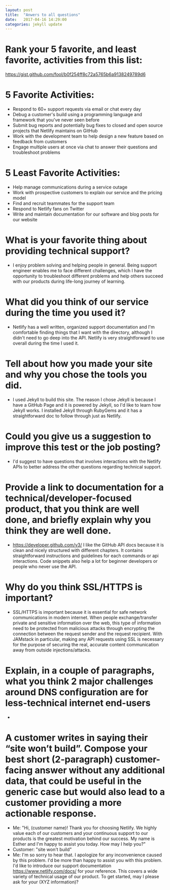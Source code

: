 ```yaml
---
layout: post
title:  "Anwers to all questions"
date:   2017-04-16 14:29:00
categories: jekyll update
---
```

# Rank your 5 favorite, and least favorite, activities from this list:
https://gist.github.com/fool/b0f254ff8c72a5765b6a9138249789d6

# 5 Favorite Activities:

* Respond to 60+ support requests via email or chat every day
* Debug a customer's build using a programming language and framework that you've never seen before
* Submit bug reports and potentially bug fixes to closed and open source projects that Netlify maintains on GitHub
* Work with the development team to help design a new feature based on feedback from customers
* Engage multiple users at once via chat to answer their questions and troubleshoot problems


# 5 Least Favorite Activities:

* Help manage communications during a service outage
* Work with prospective customers to explain our service and the pricing model
* Find and recruit teammates for the support team
* Respond to Netlify fans on Twitter
* Write and maintain documentation for our software and blog posts for our website


# What is your favorite thing about providing technical support?

- I enjoy problem solving and helping people in general. Being support engineer enables me to face different challenges, which I have the opportunity to troubleshoot different problems and help others succeed with our products during life-long journey of learning.

# What did you think of our service during the time you used it?

- Netlify has a well written, organized support documentation and I'm comfortable finding
things that I want with the directory, although I didn't need to go deep into the API. Netlify is very straightforward to use overall during the time I used it.

# Tell about how you made your site and why you chose the tools you did.

- I used Jekyll to build this site. The reason I chose Jekyll is because I have a GitHub Page and it is powered by Jekyll, so I'd like to learn how Jekyll works. I installed Jekyll through RubyGems and it has a straightforward doc to follow through just as Netlify.

# Could you give us a suggestion to improve this test or the job posting?

- I'd suggest to have questions that involves interactions with the Netlify APIs to better
address the other questions regarding technical support.

# Provide a link to documentation for a technical/developer-focused product, that you think are well done, and briefly explain why you think they are well done.

- https://developer.github.com/v3/ I like the GitHub API docs because it is clean and nicely structured with different chapters. It contains straightforward instructions and guidelines for each commands or api interactions. Code snippets also help a lot for beginner developers or people who never use the API.


# Why do you think SSL/HTTPS is important?

- SSL/HTTPS is important because it is essential for safe network communications in modern internet. When people exchange/transfer private and sensitive information over the web, this type of information need to be protected from malicious attacks through encrypting the connection between the request sender and the request recipient. With JAMstack in particular, making any API requests using SSL is necessary for the purpose of securing the real, accurate content communication away from outside injections/attacks.

# Explain, in a couple of paragraphs, what you think 2 major challenges around DNS configuration are for less-technical internet end-users

-

# A customer writes in saying their “site won’t build”.  Compose your best short (2-paragraph) customer-facing answer without any additional data, that could be useful in the generic case but would also lead to a customer providing a more actionable response.

- Me: "Hi, (customer name)! Thank you for choosing Netlify. We highly value each of our customers and your continuous support to our products is the greatest motivation behind our success. My name is Esther and I'm happy to assist you today. How may I help you?"
- Customer: "site won't build"
- Me: I'm so sorry to hear that. I apologize for any inconvenience caused by this problem. I'd be more than happy to assist you with this problem. I'd like to introduce our support documentation https://www.netlify.com/docs/ for your reference. This covers a wide variety of technical usage of our product. To get started, may I please ask for your (XYZ information)?
